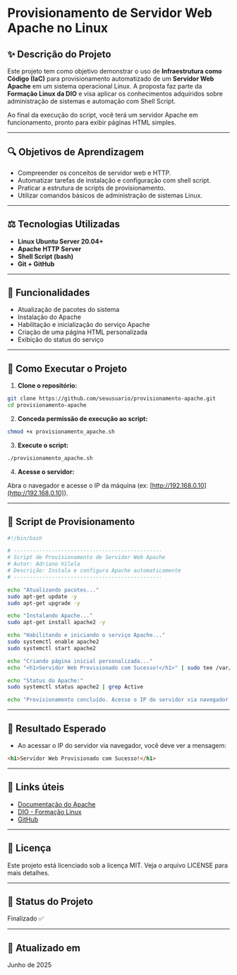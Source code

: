 # Provisionamento de Servidor Web Apache no Linux

## ✨ Descrição do Projeto

Este projeto tem como objetivo demonstrar o uso de **Infraestrutura como Código (IaC)** para provisionamento automatizado de um **Servidor Web Apache** em um sistema operacional Linux. A proposta faz parte da **Formação Linux da DIO** e visa aplicar os conhecimentos adquiridos sobre administração de sistemas e automação com Shell Script.

Ao final da execução do script, você terá um servidor Apache em funcionamento, pronto para exibir páginas HTML simples.

---

## 🔍 Objetivos de Aprendizagem

* Compreender os conceitos de servidor web e HTTP.
* Automatizar tarefas de instalação e configuração com shell script.
* Praticar a estrutura de scripts de provisionamento.
* Utilizar comandos básicos de administração de sistemas Linux.

---

## ⚖️ Tecnologias Utilizadas

* **Linux Ubuntu Server 20.04+**
* **Apache HTTP Server**
* **Shell Script (bash)**
* **Git + GitHub**

---

## 🏢 Funcionalidades

* Atualização de pacotes do sistema
* Instalação do Apache
* Habilitação e inicialização do serviço Apache
* Criação de uma página HTML personalizada
* Exibição do status do serviço

---

## 🔧 Como Executar o Projeto

1. **Clone o repositório:**

```bash
git clone https://github.com/seuusuario/provisionamento-apache.git
cd provisionamento-apache
```

2. **Conceda permissão de execução ao script:**

```bash
chmod +x provisionamento_apache.sh
```

3. **Execute o script:**

```bash
./provisionamento_apache.sh
```

4. **Acesse o servidor:**

Abra o navegador e acesse o IP da máquina (ex: [http://192.168.0.10](http://192.168.0.10)).

---

## 🔹 Script de Provisionamento

```bash
#!/bin/bash

# -----------------------------------------------
# Script de Provisionamento de Servidor Web Apache
# Autor: Adriano Vilela
# Descrição: Instala e configura Apache automaticamente
# -----------------------------------------------

echo "Atualizando pacotes..."
sudo apt-get update -y
sudo apt-get upgrade -y

echo "Instalando Apache..."
sudo apt-get install apache2 -y

echo "Habilitando e iniciando o serviço Apache..."
sudo systemctl enable apache2
sudo systemctl start apache2

echo "Criando página inicial personalizada..."
echo "<h1>Servidor Web Provisionado com Sucesso!</h1>" | sudo tee /var/www/html/index.html

echo "Status do Apache:"
sudo systemctl status apache2 | grep Active

echo "Provisionamento concluído. Acesse o IP do servidor via navegador."
```

---

## 🎨 Resultado Esperado

* Ao acessar o IP do servidor via navegador, você deve ver a mensagem:

```html
<h1>Servidor Web Provisionado com Sucesso!</h1>
```

---

## 🔖 Links úteis

* [Documentação do Apache](https://httpd.apache.org/)
* [DIO - Formação Linux](https://www.dio.me)
* [GitHub](https://github.com)

---

## 💼 Licença

Este projeto está licenciado sob a licença MIT. Veja o arquivo LICENSE para mais detalhes.

---

## 📅 Status do Projeto

Finalizado ✅

---

## 📆 Atualizado em

Junho de 2025
